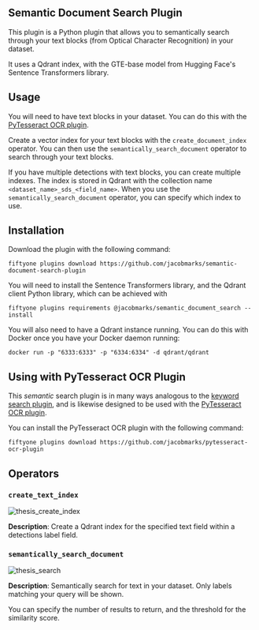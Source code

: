 ## Semantic Document Search Plugin

This plugin is a Python plugin that allows you to semantically search through your text blocks (from Optical Character Recognition) in your dataset.

It uses a Qdrant index, with the GTE-base model from Hugging Face's Sentence Transformers library.

## Usage

You will need to have text blocks in your dataset. You can do this with the [PyTesseract OCR plugin](https://github.com/jacobmarks/pytesseract-ocr-plugin).

Create a vector index for your text blocks with the `create_document_index` operator. You can then use the `semantically_search_document` operator to search through your text blocks.

If you have multiple detections with text blocks, you can create multiple indexes. The index is stored in Qdrant with the collection name `<dataset_name>_sds_<field_name>`. When you use the `semantically_search_document` operator, you can specify which index to use.

## Installation

Download the plugin with the following command:

```shell
fiftyone plugins download https://github.com/jacobmarks/semantic-document-search-plugin
```

You will need to install the Sentence Transformers library, and the Qdrant client Python library, which can be achieved with

```shell
fiftyone plugins requirements @jacobmarks/semantic_document_search --install
```

You will also need to have a Qdrant instance running. You can do this with Docker once you have your Docker daemon running:

```shell
docker run -p "6333:6333" -p "6334:6334" -d qdrant/qdrant
```

## Using with PyTesseract OCR Plugin

This _semantic_ search plugin is in many ways analogous to the [keyword search plugin](https://github.com/jacobmarks/keyword-search-plugin), and is likewise designed to be used with the [PyTesseract OCR plugin](https://github.com/jacobmarks/pytesseract-ocr-plugin).

You can install the PyTesseract OCR plugin with the following command:

```shell
fiftyone plugins download https://github.com/jacobmarks/pytesseract-ocr-plugin
```

## Operators

### `create_text_index`

![thesis_create_index](https://github.com/jacobmarks/fuzzy-search-plugin/assets/12500356/1660d9e8-c7b8-4e58-843f-f016555c451e)

**Description**: Create a Qdrant index for the specified text field within a detections label field.

### `semantically_search_document`

![thesis_search](https://github.com/jacobmarks/fuzzy-search-plugin/assets/12500356/63082f25-640c-45ef-8e77-38e27fba0269)

**Description**: Semantically search for text in your dataset. Only labels matching your query will be shown.

You can specify the number of results to return, and the threshold for the similarity score.
